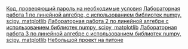 [Код, проверяющий пароль на необходимые условия](https://github.com/arinakosovskaya/all_/blob/main/Password_quality.ipynb)
[Лабораторная работа 1 по линейной алгебре, с использованием библиотек numpy, scipy, matplotlib](https://github.com/arinakosovskaya/all_/blob/main/Лабораторная%201.ipynb)
[Лабораторная работа 2 по линейной алгебре с использованием библиотек numpy, scipy, matplotlib](https://github.com/arinakosovskaya/all_/blob/main/Лабораторная_2_(linear_regression).ipynb)
[Лабораторная работа 3 по линейной алгебре с использованием библиотек numpy, scipy, matplotlib](https://github.com/arinakosovskaya/all_/blob/main/лабораторная3.ipynb)
[Небольшой проект на питоне](https://github.com/arinakosovskaya/all_/blob/main/small_project.ipynb)
